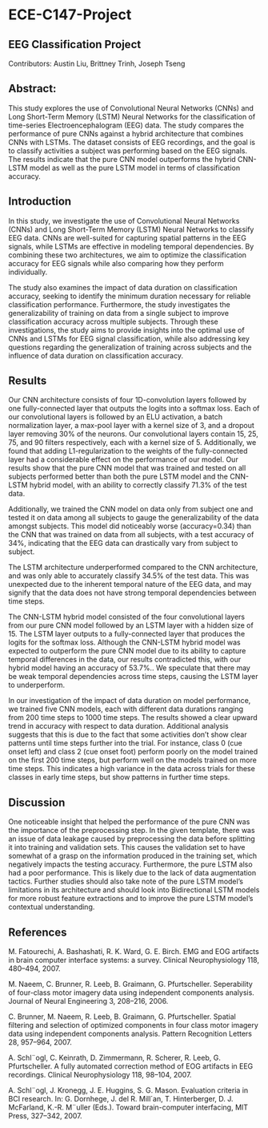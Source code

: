 # ECE-C147-Project
## EEG Classification Project
Contributors: Austin Liu, Brittney Trinh, Joseph Tseng

## Abstract:

This study explores the use of Convolutional Neural Networks (CNNs) and Long Short-Term Memory (LSTM) Neural Networks for the classification of time-series Electroencephalogram (EEG) data. The study compares the performance of pure CNNs against a hybrid architecture that combines CNNs with LSTMs. The dataset consists of EEG recordings, and the goal is to classify activities a subject was performing based on the EEG signals. The results indicate that the pure CNN model outperforms the hybrid CNN-LSTM model as well as the pure LSTM model in terms of classification accuracy.

## Introduction

In this study, we investigate the use of Convolutional Neural Networks (CNNs) and Long Short-Term Memory (LSTM) Neural Networks to classify EEG data. CNNs are well-suited for capturing spatial patterns in the EEG signals, while LSTMs are effective in modeling temporal dependencies. By combining these two architectures, we aim to optimize the classification accuracy for EEG signals while also comparing how they perform individually.

The study also examines the impact of data duration on classification accuracy, seeking to identify the minimum duration necessary for reliable classification performance. Furthermore, the study investigates the generalizability of training on data from a single subject to improve classification accuracy across multiple subjects.
Through these investigations, the study aims to provide insights into the optimal use of CNNs and LSTMs for EEG signal classification, while also addressing key questions regarding the generalization of training across subjects and the influence of data duration on classification accuracy.

## Results

Our CNN architecture consists of four 1D-convolution layers followed by one fully-connected layer that outputs the logits into a softmax loss. Each of our convolutional layers is followed by an ELU activation, a batch normalization layer, a max-pool layer with a kernel size of 3, and a dropout layer removing 30% of the neurons. Our convolutional layers contain 15, 25, 75, and 90 filters respectively, each with a kernel size of 5. Additionally, we found that adding L1-regularization to the weights of the fully-connected layer had a considerable effect on the performance of our model. Our results show that the pure CNN model that was trained and tested on all subjects performed better than both the pure LSTM model and the CNN-LSTM hybrid model, with an ability to correctly classify 71.3% of the test data.

Additionally, we trained the CNN model on data only from subject one and tested it on data among all subjects to gauge the generalizability of the data amongst subjects. This model did noticeably worse (accuracy=0.34) than the CNN that was trained on data from all subjects, with a test accuracy of 34%, indicating that the EEG data can drastically vary from subject to subject.

The LSTM architecture underperformed compared to the CNN architecture, and was only able to accurately classify 34.5% of the test data. This was unexpected due to the inherent temporal nature of the EEG data, and may signify that the data does not have strong temporal dependencies between time steps.

The CNN-LSTM hybrid model consisted of the four convolutional layers from our pure CNN model followed by an LSTM layer with a hidden size of 15. The LSTM layer outputs to a fully-connected layer that produces the logits for the softmax loss. Although the CNN-LSTM hybrid model was expected to outperform the pure CNN model due to its ability to capture temporal differences in the data, our results contradicted this, with our hybrid model having an accuracy of 53.7%.. We speculate that there may be weak temporal dependencies across time steps, causing the LSTM layer to underperform.

In our investigation of the impact of data duration on model performance, we trained five CNN models, each with different data durations ranging from 200 time steps to 1000 time steps. The results showed a clear upward trend in accuracy with respect to data duration. Additional analysis suggests that this is due to the fact that some activities don’t show clear patterns until time steps further into the trial. For instance, class 0 (cue onset left) and class 2 (cue onset foot) perform poorly on the model trained on the first 200 time steps, but perform well on the models trained on more time steps. This indicates a high variance in the data across trials for these classes in early time steps, but show patterns in further time steps.

## Discussion

One noticeable insight that helped the performance of the pure CNN was the importance of the preprocessing step. In the given template, there was an issue of data leakage caused by preprocessing the data before splitting it into training and validation sets. This causes the validation set to have somewhat of a grasp on the information produced in the training set, which negatively impacts the testing accuracy.
Furthermore, the pure LSTM also had a poor performance. This is likely due to the lack of data augmentation tactics. Further studies should also take note of the pure LSTM model’s limitations in its architecture and should look into Bidirectional LSTM models for more robust feature extractions and to improve the pure LSTM model’s contextual understanding.

## References
M. Fatourechi, A. Bashashati, R. K. Ward, G. E. Birch. EMG and EOG artifacts in brain computer interface systems: a survey. Clinical Neurophysiology 118, 480–494, 2007.

M. Naeem, C. Brunner, R. Leeb, B. Graimann, G. Pfurtscheller. Seperability of four-class motor imagery data using independent components analysis. Journal of Neural Engineering 3, 208–216, 2006.

C. Brunner, M. Naeem, R. Leeb, B. Graimann, G. Pfurtscheller. Spatial filtering and selection of optimized components in four class motor imagery data using independent components analysis. Pattern Recognition Letters 28, 957–964, 2007.

A. Schl¨ogl, C. Keinrath, D. Zimmermann, R. Scherer, R. Leeb, G. Pfurtscheller. A fully automated correction method of EOG artifacts in EEG recordings. Clinical Neurophysiology 118, 98–104, 2007. 

A. Schl¨ogl, J. Kronegg, J. E. Huggins, S. G. Mason. Evaluation criteria in BCI research. In: G. Dornhege, J. del R. Mill´an, T. Hinterberger, D. J. McFarland, K.-R. M¨uller (Eds.). Toward brain-computer interfacing, MIT Press, 327–342, 2007.
